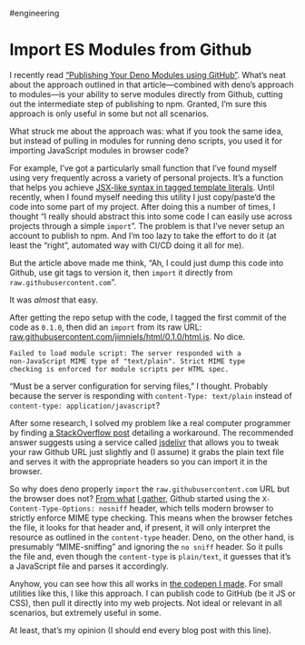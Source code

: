 #engineering

# Import ES Modules from Github

I recently read [“Publishing Your Deno Modules using GitHub”](https://blog.bitsrc.io/publishing-your-deno-modules-using-github-f2bd86173392). What’s neat about the approach outlined in that article—combined with deno’s approach to modules—is your ability to serve modules directly from Github, cutting out the intermediate step of publishing to npm. Granted, I’m sure this approach is only useful in some but not all scenarios.

What struck me about the approach was: what if you took the same idea, but instead of pulling in modules for running deno scripts, you used it for importing JavaScript modules in browser code?

For example, I’ve got a particularly small function that I’ve found myself using very frequently across a variety of personal projects. It’s a function that helps you achieve [JSX-like syntax in tagged template literals](https://blog.jim-nielsen.com/2019/jsx-like-syntax-for-tagged-template-literals/).  Until recently, when I found myself needing this utility I just copy/paste’d the code into some part of my project. After doing this a number of times, I thought “I really should abstract this into some code I can easily use across projects through a simple `import`”. The problem is that I’ve never setup an account to publish to npm. And I’m too lazy to take the effort to do it (at least the “right”, automated way with CI/CD doing it all for me).

But the article above made me think, “Ah, I could just dump this code into Github, use git tags to version it, then `import` it directly from `raw.githubusercontent.com`”. 

It was _almost_ that easy.

After getting the repo setup with the code, I tagged the first commit of the code as `0.1.0`, then did an `import` from its raw URL: [raw.githubusercontent.com/jimniels/html/0.1.0/html.js](https://raw.githubusercontent.com/jimniels/html/0.1.0/html.js). No dice. 

```
Failed to load module script: The server responded with a 
non-JavaScript MIME type of "text/plain". Strict MIME type
checking is enforced for module scripts per HTML spec.
```

“Must be a server configuration for serving files,” I thought. Probably because the server is responding with `content-Type: text/plain` instead of `content-type: application/javascript`?

After some research, I solved my problem like a real computer programmer by finding [a StackOverflow post](https://stackoverflow.com/questions/17341122/link-and-execute-external-javascript-file-hosted-on-github/18049842#18049842) detailing a workaround. The recommended answer suggests using a service called [jsdelivr](https://www.jsdelivr.com) that allows you to tweak your raw Github URL just slightly and (I assume) it grabs the plain text file and serves it with the appropriate headers so you can import it in the browser.

So why does deno properly `import` the `raw.githubusercontent.com` URL but the browser does not? [From what](https://stackoverflow.com/a/53062522) [I gather](https://stackoverflow.com/a/18049842/1339693), Github started using the `X-Content-Type-Options: nosniff` header, which tells modern browser to strictly enforce MIME type checking. This means when the browser fetches the file, it looks for that header and, if present, it will only interpret the resource as outlined in the `content-type` header.  Deno, on the other hand, is presumably “MIME-sniffing” and ignoring the `no sniff` header. So it pulls the file and, even though the `content-type` is `plain/text`, it guesses that it’s a JavaScript file and parses it accordingly.

Anyhow, you can see how this all works in [the codepen I made](https://codepen.io/jimniels/pen/BajVWay). For small utilities like this, I like this approach. I can publish code to GitHub (be it JS or CSS), then pull it directly into my web projects. Not ideal or relevant in all scenarios, but extremely useful in some. 

At least, that’s my opinion (I should end every blog post with this line).
